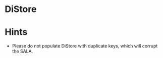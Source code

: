 # DiStore

# Hints
- Please do not populate DiStore with duplicate keys, which will corrupt the SALA.
